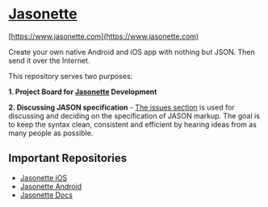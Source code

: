 # [Jasonette](https://www.jasonette.com)

[https://www.jasonette.com](https://www.jasonette.com)

Create your own native Android and iOS app with nothing but JSON. Then send it over the Internet.

This repository serves two purposes:

**1. Project Board for [Jasonette](https://www.jasonette.com) Development**

**2. Discussing JASON specification** - [The issues section](https://github.com/Jasonette/Jasonette/issues) is used for discussing and deciding on the specification of JASON markup. The goal is to keep the syntax clean, consistent and efficient by hearing ideas from as many people as possible.

## Important Repositories

 - [Jasonette iOS](https://github.com/Jasonette/JASONETTE-iOS)
 - [Jasonette Android](https://github.com/Jasonette/JASONETTE-Android)
 - [Jasonette Docs](https://github.com/Jasonette/documentation)
